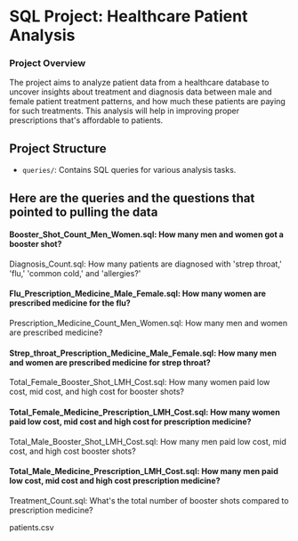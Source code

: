 # SQL Project: Healthcare Patient Analysis
### Project Overview
The project aims to analyze patient data from a healthcare database to uncover insights about treatment and diagnosis data between male and female patient treatment patterns, and how much these patients are paying for such treatments. This analysis will help in improving proper prescriptions that's affordable to patients.
## Project Structure
- `queries/`: Contains SQL queries for various analysis tasks.

## Here are the queries and the questions that pointed to pulling the data
#### Booster_Shot_Count_Men_Women.sql: How many men and women got a booster shot?

Diagnosis_Count.sql: How many patients are diagnosed with 'strep throat,' 'flu,' 'common cold,' and 'allergies?'

#### Flu_Prescription_Medicine_Male_Female.sql:  How many women are prescribed medicine for the flu?

Prescription_Medicine_Count_Men_Women.sql: How many men and women are prescribed medicine?

#### Strep_throat_Prescription_Medicine_Male_Female.sql: How many men and women are prescribed medicine for strep throat?

Total_Female_Booster_Shot_LMH_Cost.sql: How many women paid low cost, mid cost, and high cost for booster shots?

#### Total_Female_Medicine_Prescription_LMH_Cost.sql: How many women paid low cost, mid cost and high cost for prescription medicine?

Total_Male_Booster_Shot_LMH_Cost.sql: How many men paid low cost, mid cost, and high cost booster shots?

#### Total_Male_Medicine_Prescription_LMH_Cost.sql: How many men paid  low cost, mid cost and high cost prescription medicine?

Treatment_Count.sql: What's the total number of booster shots compared to prescription medicine?

patients.csv

